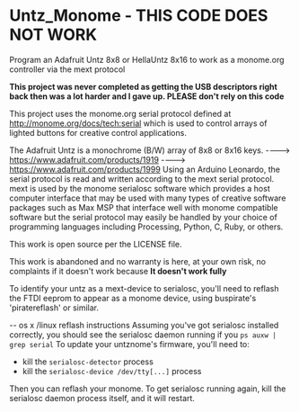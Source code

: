# Untz_Monome - THIS CODE DOES NOT WORK
Program an Adafruit Untz 8x8 or HellaUntz 8x16 to work as a monome.org controller via the mext protocol

**This project was never completed as getting the USB descriptors right back then was a lot harder and I gave up. PLEASE don't rely on this code**

This project uses the monome.org serial protocol defined at http://monome.org/docs/tech:serial which is used to control arrays of lighted buttons for creative control applications.

The Adafruit Untz is a monochrome (B/W) array of 8x8 or 8x16 keys. 
  ----> https://www.adafruit.com/products/1919
  ----> https://www.adafruit.com/products/1999
Using an Arduino Leonardo, the serial protocol is read and written according to the mext serial protocol.  
mext is used by the monome serialosc software which provides a host computer interface that may be used with 
many types of creative software packages such as Max MSP that interface well with monome compatible
software but the serial protocol may easily be handled by your choice of programming languages including
Processing, Python, C, Ruby, or others.

This work is open source per the LICENSE file.  

This work is abandoned and no warranty is here, at your own risk, no complaints if it doesn't work because **It doesn't work fully**


To identify your untz as a mext-device to serialosc, you'll need to reflash the FTDI eeprom to appear as a monome device, using buspirate's 'piratereflash' or similar. 

-- os x /linux reflash instructions
Assuming you've got serialosc installed correctly, you should see the serialosc daemon running if you `ps auxw | grep serial`
To update your untznome's firmware, you'll need to: 
 
 - kill the `serialosc-detector` process
 - kill the `serialosc-device /dev/tty[...]` process

Then you can reflash your monome.  To get serialosc running again, kill the serialosc daemon process itself, and it will restart.
